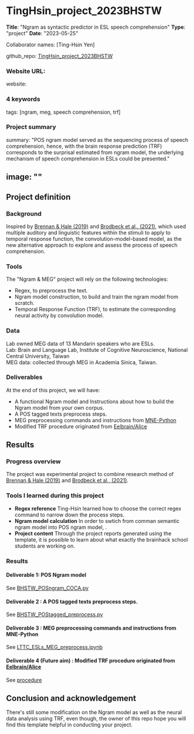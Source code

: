 # TingHsin_project_2023BHSTW

**Title**: "Ngram as syntactic predictor in ESL speech comprehension"
**Type**: "project"
**Date**: "2023-05-25"

Collaborator names: [Ting-Hsin Yen]

github_repo: [TingHsin_project_2023BHSTW](https://github.com/DHCLAIRE/TingHsin_project_2023BHSTW/tree/main)

### Website URL:
website:

### 4 keywords
tags: [ngram, meg, speech comprehension, trf]

### Project summary
summary: "POS ngram model served as the sequencing process of speech comprehension, hence, with the brain response prediction (TRF) corresponds to the surprisal estimated from ngram model, the underlying mechanism of speech comprehension in ESLs could be presented."

image: ""
---
<!-- This is an html comment and this won't appear in the rendered page. You are now editing the "content" area, the core of your description. Everything that you can do in markdown is allowed below. We added a couple of comments to guide your through documenting your progress. -->

## Project definition

### Background   

Inspired by [Brennan & Hale (2019)](https://www.ncbi.nlm.nih.gov/pmc/articles/PMC6334990/pdf/pone.0207741.pdf) and [Brodbeck et al., (2021)](https://www.biorxiv.org/content/biorxiv/early/2022/11/17/2021.08.01.454687.full.pdf), which used multiple auditory and linguistic features within the stimuli to apply to temporal response function, the convolution-model-based model, as the new alternative approach to explore and assess the process of speech comprehension. 


### Tools

The "Ngram & MEG" project will rely on the following technologies:
 * Regex, to preprocess the text.
 * Ngram model construction, to build and train the ngram model from scratch.
 * Temporal Response Function (TRF), to estimate the corresponding neural activity by convolution model.

### Data

Lab owned MEG data of 13 Mandarin speakers who are ESLs.  
Lab: Brain and Language Lab, Institute of Cognitive Neuroscience, National Central University, Taiwan  
MEG data: collected through MEG in Academia Sinica, Taiwan.

### Deliverables

At the end of this project, we will have:
 - A functional Ngram model and Instructions about how to build the Ngram model from your own corpus.
 - A POS tagged texts preprocess steps.
 - MEG preprocessing commands and instructions from [MNE-Python](https://mne.tools/stable/auto_tutorials/preprocessing/40_artifact_correction_ica.html#sphx-glr-auto-tutorials-preprocessing-40-artifact-correction-ica-py)
 - Modified TRF procedure originated from [Eelbrain/Alice](https://github.com/Eelbrain/Alice)

## Results

### Progress overview

The project was experimental project to combine research method of [Brennan & Hale (2019)](https://www.ncbi.nlm.nih.gov/pmc/articles/PMC6334990/pdf/pone.0207741.pdf) and [Brodbeck et al., (2021)](https://www.biorxiv.org/content/biorxiv/early/2022/11/17/2021.08.01.454687.full.pdf). 

### Tools I learned during this project

 * **Regex reference** Ting-Hsin learned how to choose the correct regex command to narrow down the process steps.
 * **Ngram model calculation** In order to swtich from comman semantic ngram model into POS ngram model, .
 * **Project content** Through the project reports generated using the template, it is possible to learn about what exactly the brainhack school students are working on.

### Results

#### Deliverable 1: POS Ngram model

See [BHSTW_POSngram_COCA.py](https://github.com/DHCLAIRE/TingHsin_project_2023BHSTW/blob/main/BHSTW_POSngram_COCA.py)

#### Deliverable 2 : A POS tagged texts preprocess steps.

See [BHSTW_POStagged_preprocess.py](https://github.com/DHCLAIRE/TingHsin_project_2023BHSTW/blob/main/BHSTW_POStagged_preprocess.py)

#### Deliverable 3 : MEG preprocessing commands and instructions from MNE-Python

See [LTTC_ESLs_MEG_preprocess.ipynb](https://github.com/DHCLAIRE/TingHsin_project_2023BHSTW/blob/main/LTTC_ESLs_MEG_preprocess.ipynb)

#### Deliverable 4 (Future aim) : Modified TRF procedure originated from [Eelbrain/Alice](https://github.com/Eelbrain/Alice)

See [procedure](https://github.com/DHCLAIRE/TingHsin_project_2023BHSTW/blob/main/BHSTW_TRFs_produce-estimate_LTTC_ESLs.py) 


## Conclusion and acknowledgement

There's still some modification on the Ngram model as well as the neural data analysis using TRF, even though, the owner of this repo hope you will find this template helpful in conducting your project.

